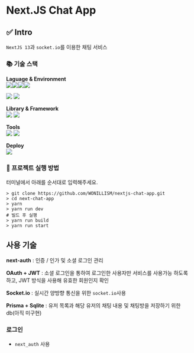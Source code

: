 # Next.JS Chat App

## ✅ Intro
`NextJS 13`과 `socket.io`를 이용한 채팅 서비스

### 📚 기술 스택

**Laguage & Environment**  
<img src="https://img.shields.io/badge/HTML5-E34F26?style=flat&logo=HTML5&logoColor=white" /><img src="https://img.shields.io/badge/CSS3-1572B6?style=flat&logo=CSS3&logoColor=white" /><img src="https://img.shields.io/badge/javascript-F7DF1E?style=flat&logo=javascript&logoColor=black" /><img src="https://img.shields.io/badge/typescript-3178C6?style=flat&logo=typescript&logoColor=white" />  

<img src="https://img.shields.io/badge/NodeJS-v18.16.1-339933?style=flat&logo=typescript&logoColor=white" />  
<img src="https://img.shields.io/badge/Yarn-v1.22.17-2C8EBB?style=flat&logo=yarn&logoColor=white" />  


**Library & Framework**  
<img src="https://img.shields.io/badge/React-v18.2.0-61DAFB?style=flat&logo=React&logoColor=white" />
<img src="https://img.shields.io/badge/Next.js-v13.4.12-000000?style=flat&logo=nextdotjs&logoColor=white" /> 

**Tools**  
<img src="https://img.shields.io/badge/VisualStudioCode-007ACC?style=flat&logo=VisualStudioCode&logoColor=white" />
<img src="https://img.shields.io/badge/GitHub-181717?style=flat&logo=GitHub&logoColor=white" />

**Deploy**  
<img src="https://img.shields.io/badge/Vercel-000000?style=flat&logo=Vercel&logoColor=white" />

### 🙋 프로젝트 실행 방법

터미널에서 아래를 순서대로 입력해주세요.

```
> git clone https://github.com/WONILLISM/nextjs-chat-app.git
> cd next-chat-app
> yarn
> yarn run dev
# 빌드 후 실행
> yarn run build
> yarn run start
```


## 사용 기술
**next-auth** : 인증 / 인가 및 소셜 로그인 관리  

**OAuth + JWT** : 소셜 로그인을 통하여 로그인한 사용자만 서비스를 사용가능 하도록하고, JWT 방식을 사용해 유효한 회원인지 확인  

**Socket.io** : 실시간 양방향 통신을 위한 `socket.io`사용

**Prisma + Sqlite** : 유저 목록과 해당 유저의 채팅 내용 및 채팅방을 저장하기 위한 db(아직 미구현)


### 로그인

- `next_auth` 사용

